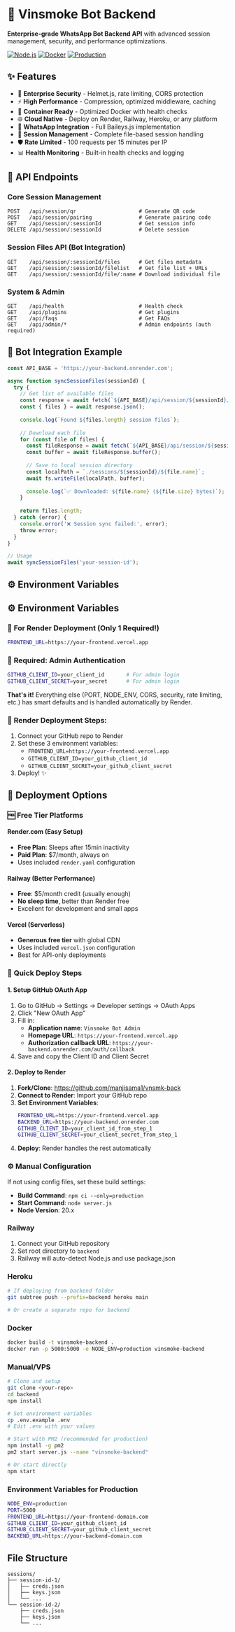 # 🚀 Vinsmoke Bot Backend

**Enterprise-grade WhatsApp Bot Backend API** with advanced session management, security, and performance optimizations.

[![Node.js](https://img.shields.io/badge/Node.js-20.x-green.svg)](https://nodejs.org/)
[![Docker](https://img.shields.io/badge/Docker-Ready-blue.svg)](https://docker.com/)
[![Production](https://img.shields.io/badge/Production-Ready-brightgreen.svg)](https://render.com/)

## ✨ Features

- 🔐 **Enterprise Security** - Helmet.js, rate limiting, CORS protection
- ⚡ **High Performance** - Compression, optimized middleware, caching
- 🐳 **Container Ready** - Optimized Docker with health checks
- 🌐 **Cloud Native** - Deploy on Render, Railway, Heroku, or any platform
- 📱 **WhatsApp Integration** - Full Baileys.js implementation
- 📁 **Session Management** - Complete file-based session handling
- 🛡️ **Rate Limited** - 100 requests per 15 minutes per IP
- 📊 **Health Monitoring** - Built-in health checks and logging

## 🔌 API Endpoints

### Core Session Management
```http
POST   /api/session/qr                    # Generate QR code
POST   /api/session/pairing               # Generate pairing code  
GET    /api/session/:sessionId            # Get session info
DELETE /api/session/:sessionId            # Delete session
```

### Session Files API (Bot Integration)
```http
GET    /api/session/:sessionId/files      # Get files metadata
GET    /api/session/:sessionId/filelist   # Get file list + URLs
GET    /api/session/:sessionId/file/:name # Download individual file
```

### System & Admin
```http
GET    /api/health                        # Health check
GET    /api/plugins                       # Get plugins
GET    /api/faqs                          # Get FAQs
GET    /api/admin/*                       # Admin endpoints (auth required)
```

## 🤖 Bot Integration Example

```javascript
const API_BASE = 'https://your-backend.onrender.com';

async function syncSessionFiles(sessionId) {
  try {
    // Get list of available files
    const response = await fetch(`${API_BASE}/api/session/${sessionId}/filelist`);
    const { files } = await response.json();
    
    console.log(`Found ${files.length} session files`);
    
    // Download each file
    for (const file of files) {
      const fileResponse = await fetch(`${API_BASE}/api/session/${sessionId}/file/${file.name}`);
      const buffer = await fileResponse.buffer();
      
      // Save to local session directory
      const localPath = `./sessions/${sessionId}/${file.name}`;
      await fs.writeFile(localPath, buffer);
      
      console.log(`✅ Downloaded: ${file.name} (${file.size} bytes)`);
    }
    
    return files.length;
  } catch (error) {
    console.error('❌ Session sync failed:', error);
    throw error;
  }
}

// Usage
await syncSessionFiles('your-session-id');
```

## ⚙️ Environment Variables

## ⚙️ Environment Variables

### 🎯 **For Render Deployment (Only 1 Required!)**
```bash
FRONTEND_URL=https://your-frontend.vercel.app
```

### 🔐 **Required: Admin Authentication**
```bash
GITHUB_CLIENT_ID=your_client_id       # For admin login
GITHUB_CLIENT_SECRET=your_secret      # For admin login
```

**That's it!** Everything else (PORT, NODE_ENV, CORS, security, rate limiting, etc.) has smart defaults and is handled automatically by Render.

### 🎯 **Render Deployment Steps:**
1. Connect your GitHub repo to Render
2. Set these 3 environment variables:
   - `FRONTEND_URL=https://your-frontend.vercel.app`
   - `GITHUB_CLIENT_ID=your_github_client_id`
   - `GITHUB_CLIENT_SECRET=your_github_client_secret`
3. Deploy! ✨

## 🚀 Deployment Options

### 🆓 **Free Tier Platforms**

#### Render.com (Easy Setup)
- **Free Plan**: Sleeps after 15min inactivity
- **Paid Plan**: $7/month, always on
- Uses included `render.yaml` configuration

#### Railway (Better Performance)
- **Free**: $5/month credit (usually enough)
- **No sleep time**, better than Render free
- Excellent for development and small apps

#### Vercel (Serverless)
- **Generous free tier** with global CDN
- Uses included `vercel.json` configuration
- Best for API-only deployments

### 🚀 **Quick Deploy Steps**

#### 1. Setup GitHub OAuth App
1. Go to GitHub → Settings → Developer settings → OAuth Apps
2. Click "New OAuth App"
3. Fill in:
   - **Application name**: `Vinsmoke Bot Admin`
   - **Homepage URL**: `https://your-frontend.vercel.app`
   - **Authorization callback URL**: `https://your-backend.onrender.com/auth/callback`
4. Save and copy the Client ID and Client Secret

#### 2. Deploy to Render
1. **Fork/Clone**: https://github.com/manjisama1/vnsmk-back
2. **Connect to Render**: Import your GitHub repo
3. **Set Environment Variables**:
   ```bash
   FRONTEND_URL=https://your-frontend.vercel.app
   BACKEND_URL=https://your-backend.onrender.com
   GITHUB_CLIENT_ID=your_client_id_from_step_1
   GITHUB_CLIENT_SECRET=your_client_secret_from_step_1
   ```
4. **Deploy**: Render handles the rest automatically

### ⚙️ **Manual Configuration**
If not using config files, set these build settings:
- **Build Command**: `npm ci --only=production`
- **Start Command**: `node server.js`
- **Node Version**: 20.x

### Railway
1. Connect your GitHub repository
2. Set root directory to `backend`
3. Railway will auto-detect Node.js and use package.json

### Heroku
```bash
# If deploying from backend folder
git subtree push --prefix=backend heroku main

# Or create a separate repo for backend
```

### Docker
```bash
docker build -t vinsmoke-backend .
docker run -p 5000:5000 -e NODE_ENV=production vinsmoke-backend
```

### Manual/VPS
```bash
# Clone and setup
git clone <your-repo>
cd backend
npm install

# Set environment variables
cp .env.example .env
# Edit .env with your values

# Start with PM2 (recommended for production)
npm install -g pm2
pm2 start server.js --name "vinsmoke-backend"

# Or start directly
npm start
```

### Environment Variables for Production
```bash
NODE_ENV=production
PORT=5000
FRONTEND_URL=https://your-frontend-domain.com
GITHUB_CLIENT_ID=your_github_client_id
GITHUB_CLIENT_SECRET=your_github_client_secret
BACKEND_URL=https://your-backend-domain.com
```

## File Structure
```
sessions/
├── session-id-1/
│   ├── creds.json
│   ├── keys.json
│   └── ...
└── session-id-2/
    ├── creds.json
    ├── keys.json
    └── ...
```